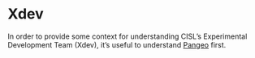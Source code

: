 # Xdev

In order to provide some context for understanding CISL’s Experimental Development Team (Xdev), it’s useful to understand [Pangeo](https://pangeo.io) first.
